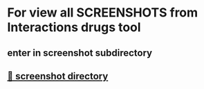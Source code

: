 <h1> For view all SCREENSHOTS from Interactions drugs tool </h1>
<h2> enter in screenshot subdirectory </h2>

<a href="https://github.com/medcodigos/harmdrugs/tree/main/screenshots"><h2> 📕 screenshot directory </h2></a>
